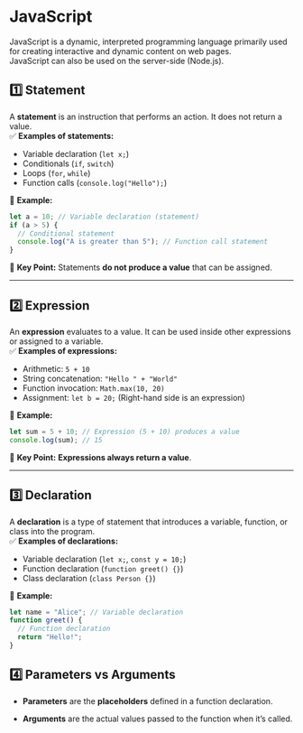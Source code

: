 # JavaScript

JavaScript is a dynamic, interpreted programming language primarily used for creating interactive and dynamic content on web pages.  
JavaScript can also be used on the server-side (Node.js).

## 1️⃣ Statement

A **statement** is an instruction that performs an action. It does not return a value.  
✅ **Examples of statements:**

- Variable declaration (`let x;`)
- Conditionals (`if`, `switch`)
- Loops (`for`, `while`)
- Function calls (`console.log("Hello");`)

🔹 **Example:**

```js
let a = 10; // Variable declaration (statement)
if (a > 5) {
  // Conditional statement
  console.log("A is greater than 5"); // Function call statement
}
```

📌 **Key Point:** Statements **do not produce a value** that can be assigned.

---

## 2️⃣ Expression

An **expression** evaluates to a value. It can be used inside other expressions or assigned to a variable.  
✅ **Examples of expressions:**

- Arithmetic: `5 + 10`
- String concatenation: `"Hello " + "World"`
- Function invocation: `Math.max(10, 20)`
- Assignment: `let b = 20;` (Right-hand side is an expression)

🔹 **Example:**

```js
let sum = 5 + 10; // Expression (5 + 10) produces a value
console.log(sum); // 15
```

📌 **Key Point:** **Expressions always return a value**.

---

## 3️⃣ Declaration

A **declaration** is a type of statement that introduces a variable, function, or class into the program.  
✅ **Examples of declarations:**

- Variable declaration (`let x;`, `const y = 10;`)
- Function declaration (`function greet() {}`)
- Class declaration (`class Person {}`)

🔹 **Example:**

```js
let name = "Alice"; // Variable declaration
function greet() {
  // Function declaration
  return "Hello!";
}
```

## 4️⃣ Parameters vs Arguments

- **Parameters** are the **placeholders** defined in a function declaration.

- **Arguments** are the actual values passed to the function when it’s called.
